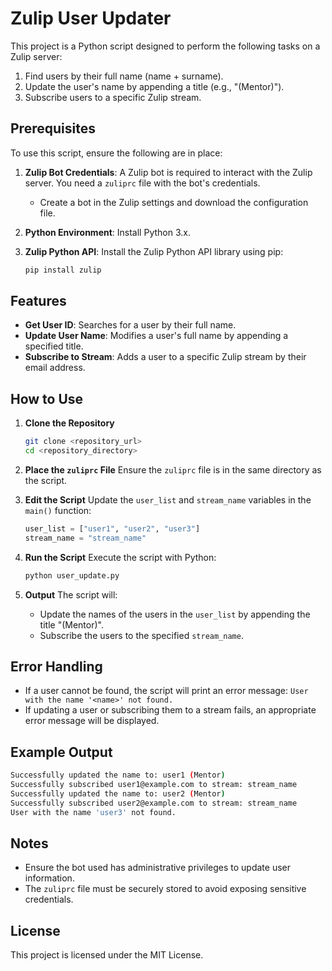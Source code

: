 # Zulip User Updater

This project is a Python script designed to perform the following tasks on a Zulip server:

1. Find users by their full name (name + surname).
2. Update the user's name by appending a title (e.g., "(Mentor)").
3. Subscribe users to a specific Zulip stream.

## Prerequisites

To use this script, ensure the following are in place:

1. **Zulip Bot Credentials**: A Zulip bot is required to interact with the Zulip server. You need a `zuliprc` file with the bot's credentials.
   - Create a bot in the Zulip settings and download the configuration file.
2. **Python Environment**: Install Python 3.x.
3. **Zulip Python API**: Install the Zulip Python API library using pip:

   ```bash
   pip install zulip
   ```

## Features

- **Get User ID**: Searches for a user by their full name.
- **Update User Name**: Modifies a user's full name by appending a specified title.
- **Subscribe to Stream**: Adds a user to a specific Zulip stream by their email address.

## How to Use

1. **Clone the Repository**

   ```bash
   git clone <repository_url>
   cd <repository_directory>
   ```

2. **Place the `zuliprc` File**
   Ensure the `zuliprc` file is in the same directory as the script.

3. **Edit the Script**
   Update the `user_list` and `stream_name` variables in the `main()` function:

   ```python
   user_list = ["user1", "user2", "user3"]
   stream_name = "stream_name"
   ```

4. **Run the Script**
   Execute the script with Python:

   ```bash
   python user_update.py
   ```

5. **Output**
   The script will:
   - Update the names of the users in the `user_list` by appending the title "(Mentor)".
   - Subscribe the users to the specified `stream_name`.

## Error Handling

- If a user cannot be found, the script will print an error message: `User with the name '<name>' not found.`
- If updating a user or subscribing them to a stream fails, an appropriate error message will be displayed.

## Example Output

```bash
Successfully updated the name to: user1 (Mentor)
Successfully subscribed user1@example.com to stream: stream_name
Successfully updated the name to: user2 (Mentor)
Successfully subscribed user2@example.com to stream: stream_name
User with the name 'user3' not found.
```

## Notes

- Ensure the bot used has administrative privileges to update user information.
- The `zuliprc` file must be securely stored to avoid exposing sensitive credentials.

## License

This project is licensed under the MIT License.
